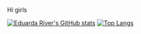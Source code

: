 Hi girls

<div> 
 
  [![Eduarda River's GitHub stats](https://github-readme-stats.vercel.app/api?username=eduardariver&show_icons=true&theme=dracula)](https://github.com/eduardariver/github-readme-stats)
  [![Top Langs](https://github-readme-stats.vercel.app/api/top-langs/?username=eduardariver&Layout_compact&langs_count&theme=dracula)](https://github.com/eduardariver/github-readme-stats)

</div>
